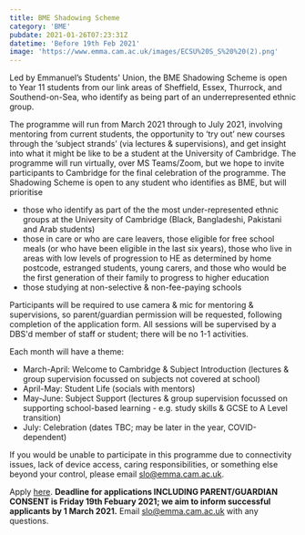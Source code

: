 ```yaml
---
title: BME Shadowing Scheme
category: 'BME'
pubdate: 2021-01-26T07:23:31Z
datetime: 'Before 19th Feb 2021'
image: 'https://www.emma.cam.ac.uk/images/ECSU%20S_S%20%20(2).png'
---
```

Led by Emmanuel’s Students' Union, the BME Shadowing Scheme is open to Year 11 students from our link areas of Sheffield, Essex, Thurrock, and Southend-on-Sea, who identify as being part of an underrepresented ethnic group.

The programme will run from March 2021 through to July 2021, involving mentoring from current students, the opportunity to ‘try out’ new courses through the ‘subject strands’ (via lectures & supervisions), and get insight into what it might be like to be a student at the University of Cambridge. The programme will run virtually, over MS Teams/Zoom, but we hope to invite participants to Cambridge for the final celebration of the programme. The Shadowing Scheme is open to any student who identifies as BME, but will prioritise

+ those who identify as part of the the most under-represented ethnic groups at the University of Cambridge (Black, Bangladeshi, Pakistani and Arab students)
+ those in care or who are care leavers, those eligible for free school meals (or who have been eligible in the last six years), those who live in areas with low levels of progression to HE as determined by home postcode, estranged students, young carers, and those who would be the first generation of their family to progress to higher education
+ those studying at non-selective & non-fee-paying schools

Participants will be required to use camera & mic for mentoring & supervisions, so parent/guardian permission will be requested, following completion of the application form. All sessions will be supervised by a DBS'd member of staff or student; there will be no 1-1 activities.

Each month will have a theme:

+ March-April: Welcome to Cambridge & Subject Introduction (lectures & group supervision focussed on subjects not covered at school)
+ April-May: Student Life (socials with mentors)
+ May-June: Subject Support (lectures & group supervision focussed on supporting school-based learning - e.g. study skills & GCSE to A Level transition)
+ July: Celebration (dates TBC; may be later in the year, COVID-dependent)

If you would be unable to participate in this programme due to connectivity issues, lack of device access, caring responsibilities, or something else beyond your control, please email slo@emma.cam.ac.uk.

Apply [here](https://cambridge.eu.qualtrics.com/jfe/form/SV_6JMirzKEMbY6rXf). **Deadline for applications INCLUDING PARENT/GUARDIAN CONSENT is Friday 19th Febuary 2021; we aim to inform successful applicants by 1 March 2021.**
Email slo@emma.cam.ac.uk with any questions.